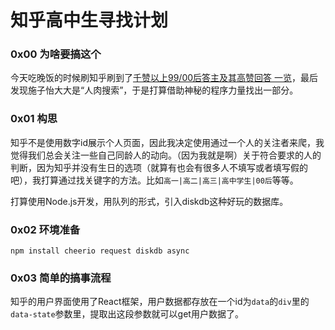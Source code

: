 # 知乎高中生寻找计划

### 0x00 为啥要搞这个

今天吃晚饭的时候刷知乎刷到了[千赞以上99/00后答主及其高赞回答 一览](https://zhuanlan.zhihu.com/p/25082065)，最后发现施子怡大大是“人肉搜索”，于是打算借助神秘的程序力量找出一部分。

### 0x01 构思

知乎不是使用数字id展示个人页面，因此我决定使用通过一个人的关注者来爬，我觉得我们总会关注一些自己同龄人的动向。（因为我就是啊）关于符合要求的人的判断，因为知乎并没有生日的选项（就算有也会有很多人不填写或者填写假的吧），我打算通过找关键字的方法。比如`高一|高二|高三|高中学生|00后`等等。

打算使用Node.js开发，用队列的形式，引入diskdb这种好玩的数据库。

### 0x02 环境准备

`npm install cheerio request diskdb async`

### 0x03 简单的搞事流程

知乎的用户界面使用了React框架，用户数据都存放在一个id为`data`的`div`里的`data-state`参数里，提取出这段参数就可以get用户数据了。